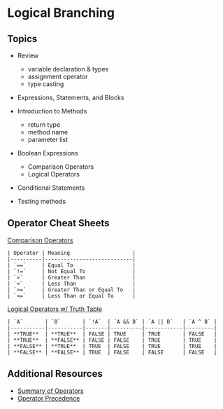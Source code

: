 # Logical Branching

## Topics

- Review
    - variable declaration & types
    - assignment operator
    - type casting

- Expressions, Statements, and Blocks 
- Introduction to Methods
    - return type
    - method name
    - parameter list
- Boolean Expressions
    - Comparison Operators
    - Logical Operators
- Conditional Statements

- Testing methods

## Operator Cheat Sheets

[Comparison Operators](https://lms.techelevator.com/content_link/gitlab.com/te-curriculum/intro-to-programming-java-lms/02_Logical_Branching/02-boolean-expressions.md)

    | Operator | Meaning                    |
    |----------|----------------------------|
    | `==`     | Equal To                   |
    | `!=`     | Not Equal To               |
    | `>`      | Greater Than               |
    | `<`      | Less Than                  |
    | `>=`     | Greater Than or Equal To   |
    | `<=`     | Less Than or Equal To      |


[Logical Operators w/ Truth Table](https://lms.techelevator.com/content_link/gitlab.com/te-curriculum/intro-to-programming-java-lms/02_Logical_Branching/02-boolean-expressions.md)

    | `A`       | `B`       | `!A`  | `A && B` | `A || B`   | `A ^ B` |
    |-----------|-----------|-------|----------|------------|---------|
    | **TRUE**  | **TRUE**  | FALSE | TRUE     | TRUE       | FALSE   |
    | **TRUE**  | **FALSE** | FALSE | FALSE    | TRUE       | TRUE    |
    | **FALSE** | **TRUE**  | TRUE  | FALSE    | TRUE       | TRUE    |
    | **FALSE** | **FALSE** | TRUE  | FALSE    | FALSE      | FALSE   |


## Additional Resources

- [Summary of Operators](https://docs.oracle.com/javase/tutorial/java/nutsandbolts/opsummary.html) 
- [Operator Precedence](https://docs.oracle.com/javase/tutorial/java/nutsandbolts/operators.html) 
